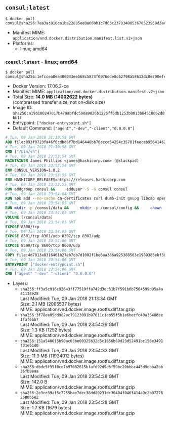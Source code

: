 ## `consul:latest`

```console
$ docker pull consul@sha256:7ea3ac810ca1ba22885ee8a060b1c7d03c2378348053670523959d3ae858860e
```

-	Manifest MIME: `application/vnd.docker.distribution.manifest.list.v2+json`
-	Platforms:
	-	linux; amd64

### `consul:latest` - linux; amd64

```console
$ docker pull consul@sha256:1efccea8ea406043eeb68c5874f0076dde0c62f98a58612dc0e700efe695692e
```

-	Docker Version: 17.06.2-ce
-	Manifest MIME: `application/vnd.docker.distribution.manifest.v2+json`
-	Total Size: **14.0 MB (14002622 bytes)**  
	(compressed transfer size, not on-disk size)
-	Image ID: `sha256:a19b180247017b479abfdc590a9026b1226ff6db1253b8013b64510862d8bb1f`
-	Entrypoint: `["docker-entrypoint.sh"]`
-	Default Command: `["agent","-dev","-client","0.0.0.0"]`

```dockerfile
# Tue, 09 Jan 2018 21:10:58 GMT
ADD file:093f0723fa46f6cdbd6f7bd146448bb70ecce54254c35701feeceb956414622f in / 
# Tue, 09 Jan 2018 21:10:58 GMT
CMD ["/bin/sh"]
# Tue, 09 Jan 2018 23:53:54 GMT
MAINTAINER James Phillips <james@hashicorp.com> (@slackpad)
# Tue, 09 Jan 2018 23:53:54 GMT
ENV CONSUL_VERSION=1.0.2
# Tue, 09 Jan 2018 23:53:55 GMT
ENV HASHICORP_RELEASES=https://releases.hashicorp.com
# Tue, 09 Jan 2018 23:53:55 GMT
RUN addgroup consul &&     adduser -S -G consul consul
# Tue, 09 Jan 2018 23:54:04 GMT
RUN apk add --no-cache ca-certificates curl dumb-init gnupg libcap openssl su-exec &&     gpg --keyserver pgp.mit.edu --recv-keys 91A6E7F85D05C65630BEF18951852D87348FFC4C &&     mkdir -p /tmp/build &&     cd /tmp/build &&     wget ${HASHICORP_RELEASES}/consul/${CONSUL_VERSION}/consul_${CONSUL_VERSION}_linux_amd64.zip &&     wget ${HASHICORP_RELEASES}/consul/${CONSUL_VERSION}/consul_${CONSUL_VERSION}_SHA256SUMS &&     wget ${HASHICORP_RELEASES}/consul/${CONSUL_VERSION}/consul_${CONSUL_VERSION}_SHA256SUMS.sig &&     gpg --batch --verify consul_${CONSUL_VERSION}_SHA256SUMS.sig consul_${CONSUL_VERSION}_SHA256SUMS &&     grep consul_${CONSUL_VERSION}_linux_amd64.zip consul_${CONSUL_VERSION}_SHA256SUMS | sha256sum -c &&     unzip -d /bin consul_${CONSUL_VERSION}_linux_amd64.zip &&     cd /tmp &&     rm -rf /tmp/build &&     apk del gnupg openssl &&     rm -rf /root/.gnupg
# Tue, 09 Jan 2018 23:54:05 GMT
RUN mkdir -p /consul/data &&     mkdir -p /consul/config &&     chown -R consul:consul /consul
# Tue, 09 Jan 2018 23:54:05 GMT
VOLUME [/consul/data]
# Tue, 09 Jan 2018 23:54:05 GMT
EXPOSE 8300/tcp
# Tue, 09 Jan 2018 23:54:05 GMT
EXPOSE 8301/tcp 8301/udp 8302/tcp 8302/udp
# Tue, 09 Jan 2018 23:54:06 GMT
EXPOSE 8500/tcp 8600/tcp 8600/udp
# Tue, 09 Jan 2018 23:54:06 GMT
COPY file:4d7013a8316461b27eb7cb7d1002f1be6aa386a925388563c1989385ebf30c2c in /usr/local/bin/docker-entrypoint.sh 
# Tue, 09 Jan 2018 23:54:06 GMT
ENTRYPOINT ["docker-entrypoint.sh"]
# Tue, 09 Jan 2018 23:54:06 GMT
CMD ["agent" "-dev" "-client" "0.0.0.0"]
```

-	Layers:
	-	`sha256:ff3a5c916c92643ff77519ffa742d3ec61b7f591b6b7504599d95a4a41134e28`  
		Last Modified: Tue, 09 Jan 2018 21:13:34 GMT  
		Size: 2.1 MB (2065537 bytes)  
		MIME: application/vnd.docker.image.rootfs.diff.tar.gzip
	-	`sha256:3f78ee05dd982ec79123091b97011c1eb55f5b1e6becfc40a3548dee1faf66b7`  
		Last Modified: Tue, 09 Jan 2018 23:54:29 GMT  
		Size: 1.3 KB (1252 bytes)  
		MIME: application/vnd.docker.image.rootfs.diff.tar.gzip
	-	`sha256:151a540615b90ac03be00325b32d5c1656b69d23d52491bc156e3491f31e51d0`  
		Last Modified: Tue, 09 Jan 2018 23:54:33 GMT  
		Size: 11.9 MB (11934012 bytes)  
		MIME: application/vnd.docker.image.rootfs.diff.tar.gzip
	-	`sha256:dbde5f95f0ce7b97082615bfafd92d9e6f59bc20bbbc445d9ebba2bb35fb9e9a`  
		Last Modified: Tue, 09 Jan 2018 23:54:28 GMT  
		Size: 142.0 B  
		MIME: application/vnd.docker.image.rootfs.diff.tar.gzip
	-	`sha256:2e3ce39af5c7255bae7dec38dd80231dc30404f046f414a9c2b072762580b6e2`  
		Last Modified: Tue, 09 Jan 2018 23:54:28 GMT  
		Size: 1.7 KB (1679 bytes)  
		MIME: application/vnd.docker.image.rootfs.diff.tar.gzip
